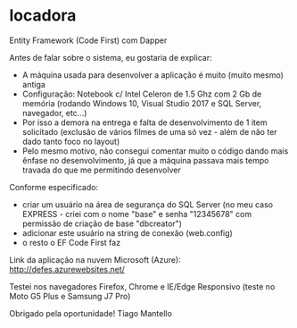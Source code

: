 # locadora
Entity Framework (Code First) com Dapper

Antes de falar sobre o sistema, eu gostaria de explicar:
- A máquina usada para desenvolver a aplicação é muito (muito mesmo) antiga
- Configuração: Notebook c/ Intel Celeron de 1.5 Ghz com 2 Gb de memória (rodando Windows 10, Visual Studio 2017 e SQL Server, navegador, etc...)
- Por isso a demora na entrega e falta de desenvolvimento de 1 item solicitado (exclusão de vários filmes de uma só vez - além de não ter dado tanto foco no layout)
- Pelo mesmo motivo, não consegui comentar muito o código dando mais ênfase no desenvolvimento, já que a máquina passava mais tempo travada do que me permitindo desenvolver

Conforme especificado:
- criar um usuário na área de segurança do SQL Server (no meu caso EXPRESS - criei com o nome "base" e senha "12345678" com permissão de criação de base "dbcreator")
- adicionar este usuário na string de conexão (web.config)
- o resto o EF Code First faz

Link da aplicação na nuvem Microsoft (Azure): http://defes.azurewebsites.net/

Testei nos navegadores Firefox, Chrome e IE/Edge
Responsivo (teste no Moto G5 Plus e Samsung J7 Pro)

Obrigado pela oportunidade!
Tiago Mantello
